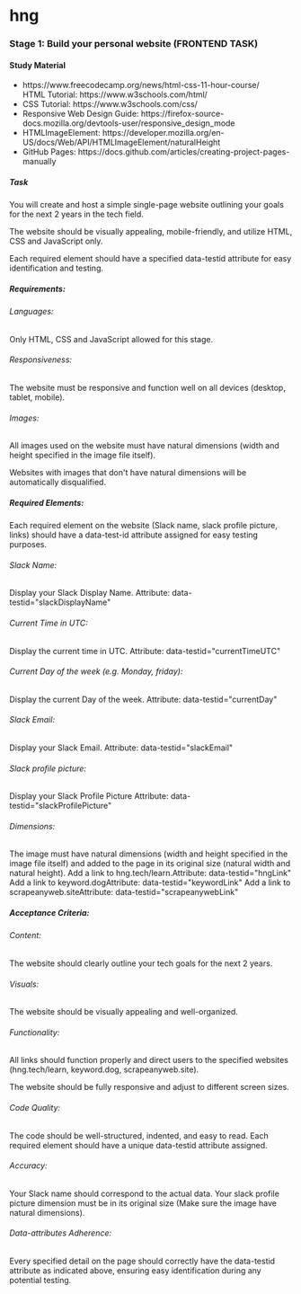 # hng

### Stage 1: Build your personal website (FRONTEND TASK)

#### Study Material

<ul>

<li>https://www.freecodecamp.org/news/html-css-11-hour-course/</li>
HTML Tutorial: https://www.w3schools.com/html/</li>
<li>CSS Tutorial: https://www.w3schools.com/css/</li>
<li>Responsive Web Design Guide: https://firefox-source-docs.mozilla.org/devtools-user/responsive_design_mode</li>
<li>HTMLImageElement: https://developer.mozilla.org/en-US/docs/Web/API/HTMLImageElement/naturalHeight</li>
<li>GitHub Pages: https://docs.github.com/articles/creating-project-pages-manually</li>

</ul>

##### Task

You will create and host a simple single-page website outlining your goals for the next 2 years in the tech field.

The website should be visually appealing, mobile-friendly, and utilize HTML, CSS and JavaScript only.

Each required element should have a specified data-testid attribute for easy identification and testing.

##### Requirements:

###### Languages:

Only HTML, CSS and JavaScript allowed for this stage.

###### Responsiveness:

<p>The website must be responsive and function well on all devices (desktop, tablet, mobile).</p>

###### Images:

All images used on the website must have natural dimensions (width and height specified in the image file itself).

Websites with images that don't have natural dimensions will be automatically disqualified.

##### Required Elements:

Each required element on the website (Slack name, slack profile picture, links) should have a data-test-id attribute assigned for easy testing purposes.

###### Slack Name:

Display your Slack Display Name.
Attribute: data-testid="slackDisplayName"

###### Current Time in UTC:

Display the current time in UTC.
Attribute: data-testid="currentTimeUTC"

###### Current Day of the week (e.g. Monday, friday):

Display the current Day of the week.
Attribute: data-testid="currentDay"

###### Slack Email:

Display your Slack Email.
Attribute: data-testid="slackEmail"

###### Slack profile picture:

Display your Slack Profile Picture
Attribute: data-testid="slackProfilePicture"

###### Dimensions:

The image must have natural dimensions (width and height specified in the image file itself) and added to the page in its original size (natural width and natural height).
Add a link to hng.tech/learn.Attribute: data-testid="hngLink"
Add a link to keyword.dogAttribute: data-testid="keywordLink"
Add a link to scrapeanyweb.siteAttribute: data-testid="scrapeanywebLink"

##### Acceptance Criteria:

###### Content:

The website should clearly outline your tech goals for the next 2 years.

###### Visuals:

The website should be visually appealing and well-organized.

###### Functionality:

All links should function properly and direct users to the specified websites (hng.tech/learn, keyword.dog, scrapeanyweb.site).

The website should be fully responsive and adjust to different screen sizes.

###### Code Quality:

The code should be well-structured, indented, and easy to read.
Each required element should have a unique data-testid attribute assigned.

###### Accuracy:

Your Slack name should correspond to the actual data.
Your slack profile picture dimension must be in its original size (Make sure the image have natural dimensions).

###### Data-attributes Adherence:

Every specified detail on the page should correctly have the data-testid attribute as indicated above, ensuring easy identification during any potential testing.
